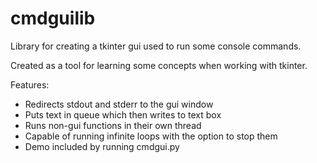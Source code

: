 # cmdguilib

Library for creating a tkinter gui used to run some console commands.

Created as a tool for learning some concepts when working with tkinter.

Features:
- Redirects stdout and stderr to the gui window
- Puts text in queue which then writes to text box
- Runs non-gui functions in their own thread
- Capable of running infinite loops with the option to stop them
- Demo included by running cmdgui.py


